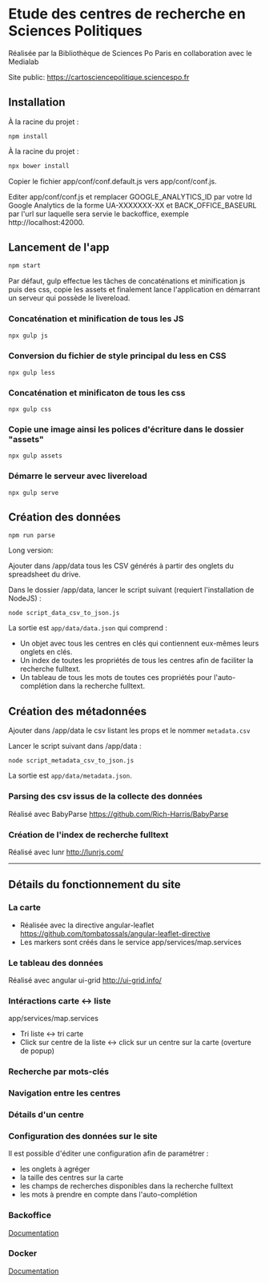 # Etude des centres de recherche en Sciences Politiques

Réalisée par la Bibliothèque de Sciences Po Paris en collaboration avec le Medialab

Site public: https://cartosciencepolitique.sciencespo.fr

## Installation

À la racine du projet :

```
npm install
```

À la racine du projet :

```sh
npx bower install
```

Copier le fichier app/conf/conf.default.js vers app/conf/conf.js.

Editer app/conf/conf.js et remplacer GOOGLE_ANALYTICS_ID par votre Id Google Analytics de la forme UA-XXXXXXX-XX et BACK_OFFICE_BASEURL par l'url sur laquelle sera servie le backoffice, exemple http://localhost:42000.

## Lancement de l'app

```sh
npm start
```

Par défaut, gulp effectue les tâches de concaténations et minification js puis des css, copie les assets et finalement lance l'application en démarrant un serveur qui possède le livereload.

### Concaténation et minification de tous les JS

```sh
npx gulp js
```

### Conversion du fichier de style principal du less en CSS

```
npx gulp less
```

### Concaténation et minificaton de tous les css

```
npx gulp css
```

### Copie une image ainsi les polices d'écriture dans le dossier "assets"

```
npx gulp assets
```

### Démarre le serveur avec livereload

```
npx gulp serve
```

## Création des données

```
npm run parse
```

Long version:

Ajouter dans /app/data tous les CSV générés à partir des onglets du spreadsheet du drive.

Dans le dossier /app/data, lancer le script suivant (requiert l'installation de NodeJS) :

```
node script_data_csv_to_json.js
```

La sortie est `app/data/data.json` qui comprend :

- Un objet avec tous les centres en clés qui contiennent eux-mêmes leurs onglets en clés.
- Un index de toutes les propriétés de tous les centres afin de faciliter la recherche fulltext.
- Un tableau de tous les mots de toutes ces propriétés pour l'auto-complétion dans la recherche fulltext.

## Création des métadonnées

Ajouter dans /app/data le csv listant les props et le nommer `metadata.csv`

Lancer le script suivant dans /app/data :

```
node script_metadata_csv_to_json.js
```

La sortie est `app/data/metadata.json`.

### Parsing des csv issus de la collecte des données

Réalisé avec BabyParse <https://github.com/Rich-Harris/BabyParse>

### Création de l'index de recherche fulltext

Réalisé avec lunr <http://lunrjs.com/>

---

## Détails du fonctionnement du site

### La carte

- Réalisée avec la directive angular-leaflet <https://github.com/tombatossals/angular-leaflet-directive>
- Les markers sont créés dans le service app/services/map.services

### Le tableau des données

Réalisé avec angular ui-grid <http://ui-grid.info/>

### Intéractions carte <-> liste

app/services/map.services

- Tri liste <-> tri carte
- Click sur centre de la liste <-> click sur un centre sur la carte (overture de popup)

### Recherche par mots-clés

### Navigation entre les centres

### Détails d'un centre

### Configuration des données sur le site

Il est possible d'éditer une configuration afin de paramétrer :

- les onglets à agréger
- la taille des centres sur la carte
- les champs de recherches disponibles dans la recherche fulltext
- les mots à prendre en compte dans l'auto-complétion

### Backoffice

[Documentation](https://github.com/SciencesPoDRIS/CartoScPo/blob/dev/docs/back-office.md)

### Docker

[Documentation](./docs/docker.md)
